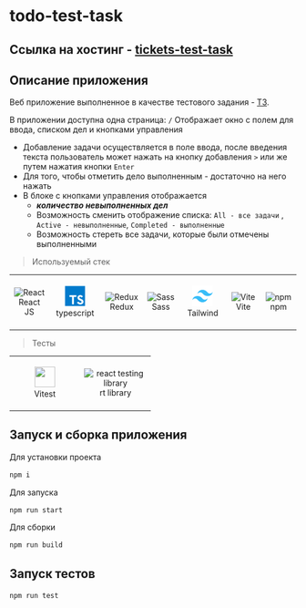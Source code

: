 # todo-test-task

## Ссылка на хостинг - <a href='https://tickets-test-task.vercel.app/'>tickets-test-task</a> 

## Описание приложения

Веб приложение выполненное в качестве тестового задания - <a href='https://docs.google.com/document/d/15QkApDkQqtzLSVW7Fpyluwj-BvUIHFXBjvvFCe77Aaw/edit'>ТЗ</a>. 

В приложении доступна одна страница: ```/``` Отображает окно с полем для ввода, списком дел и кнопками управления

- Добавление задачи осуществляется в поле ввода, после введения текста пользователь может нажать на кнопку добавления ```>``` или же путем нажатия кнопки ```Enter```
- Для того, чтобы отметить дело выполненным - достаточно на него нажать
- В блоке с кнопками управления отображается
   - ***количество невыполненных дел***
   - Возможность сменить отображение списка: ```All - все задачи``` , ```Active - невыполненные```, ```Completed - выполненные```
   - Возможность стереть все задачи, которые были отмечены выполненными
 
> Используемый стек

<table width='100%'>
  <tr>
     <td align="center" width="110" height="90">
        <img src="https://brandlogos.net/wp-content/uploads/2020/09/react-logo.png" width="36" height="36" alt="React" />
      <br>React JS
    </td>
    <td align="center" width="110" height="90">
        <img src="https://raw.githubusercontent.com/devicons/devicon/1119b9f84c0290e0f0b38982099a2bd027a48bf1/icons/typescript/typescript-original.svg" width="36" height="36" alt="typescript" />
      <br>typescript
    </td>
      <td align="center" width="110" height="90">
        <img src="https://cdn.worldvectorlogo.com/logos/redux.svg" width="36" height="36" alt="Redux" />
      <br>Redux
    </td>
     <td align="center" width="110" height="90">
        <img src="https://brandeps.com/icon-download/S/Sass-icon-vector-04.svg" width="36" height="36" alt="Sass" />
      <br>Sass
    </td>
   <td align="center" width="110" height="90">
        <img src="https://github.com/devicons/devicon/blob/master/icons/tailwindcss/tailwindcss-plain.svg" width="36" height="36" alt="Tailwind" />
      <br>Tailwind
    </td>
     <td align="center" width="110" height="90"> 
        <img src="https://vitejs.dev/logo.svg" width="36" height="36" alt="Vite" />
      <br>Vite
    </td> 
    <td align="center" width="110" height="90"> 
        <img src="https://brandeps.com/icon-download/N/Npm-icon-vector-05.svg" width="36" height="36" alt="npm" />
      <br>npm
    </td>
  </tr> 
</table>

> Тесты

<table width='100%'>
  <tr>
     <td align="center" width="110" height="90"> 
        <img src="https://logotic.me/system/assets/uploads/vector-files/vitest-1669125550-logotic-brand.svg" width="36" height="36" alt="" />
      <br>Vitest
    </td>
    <td align="center" width="110" height="90"> 
        <img src="https://assets.devographics.com/projects/testing_library.png" width="36" height="36" alt="react testing library" />
      <br>rt library
    </td>
  </tr> 
</table>

<h2>Запуск и сборка приложения </h2>

<p>Для установки проекта</p>

```bash
npm i
```

<p>Для запуска</p>

```bash
npm run start
```
<p>Для сборки</p>

```bash
npm run build
```

<h2>Запуск тестов</h2>

```bash
npm run test
```
